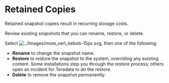 # Retained Copies

Retained snapshot copies result in recurring storage costs. 

Review existing snapshots that you can rename, restore, or delete. 

Select ![../Images/more_vert_kebob-15px.svg](more_vert_kebob-15px.svg), then one of the following: 

- **Rename** to change the snapshot name.
- **Restore** to restore the snapshot to the system, overriding any existing content. Some installations step you through the restore process; others open an incident for Teradata to do the restore.
- **Delete** to remove the snapshot permanently.
